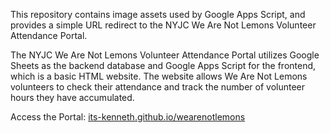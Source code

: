 This repository contains image assets used by Google Apps Script, and provides a simple URL redirect to the NYJC We Are Not Lemons Volunteer Attendance Portal.

The NYJC We Are Not Lemons Volunteer Attendance Portal utilizes Google Sheets as the backend database and Google Apps Script for the frontend, which is a basic HTML website. The website allows We Are Not Lemons volunteers to check their attendance and track the number of volunteer hours they have accumulated.

Access the Portal: [its-kenneth.github.io/wearenotlemons](https://its-kenneth.github.io/wearenotlemons)
